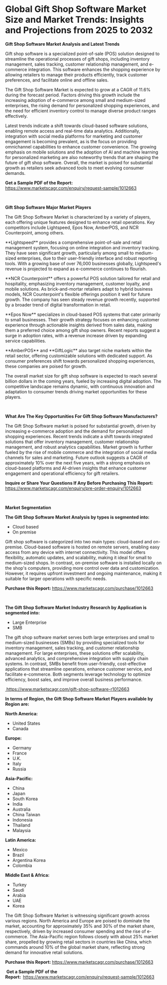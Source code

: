<p><h1>Global Gift Shop Software Market Size and Market Trends: Insights and Projections from 2025 to 2032</h1></p><p><strong>Gift Shop Software Market Analysis and Latest Trends</strong></p>
<p><p>Gift shop software is a specialized point-of-sale (POS) solution designed to streamline the operational processes of gift shops, including inventory management, sales tracking, customer relationship management, and e-commerce integration. This software enhances the shopping experience by allowing retailers to manage their products efficiently, track customer preferences, and facilitate online and offline sales. </p><p>The Gift Shop Software Market is expected to grow at a CAGR of 11.6% during the forecast period. Factors driving this growth include the increasing adoption of e-commerce among small and medium-sized enterprises, the rising demand for personalized shopping experiences, and the need for efficient inventory control to manage diverse product ranges effectively. </p><p>Latest trends indicate a shift towards cloud-based software solutions, enabling remote access and real-time data analytics. Additionally, integration with social media platforms for marketing and customer engagement is becoming prevalent, as is the focus on providing omnichannel capabilities to enhance customer convenience. The growing emphasis on mobile solutions and the adoption of AI and machine learning for personalized marketing are also noteworthy trends that are shaping the future of gift shop software. Overall, the market is poised for substantial growth as retailers seek advanced tools to meet evolving consumer demands.</p></p>
<p><strong>Get a Sample PDF of the Report:&nbsp;</strong> <a href="https://www.marketscagr.com/enquiry/request-sample/1012663?utm_campaign=2136&utm_medium=2&utm_source=Github&utm_content=ia&utm_term=16042025&utm_id=gift-shop-software">https://www.marketscagr.com/enquiry/request-sample/1012663</a></p>
<p>&nbsp;</p>
<p><strong>Gift Shop Software Major Market Players</strong></p>
<p><p>The Gift Shop Software Market is characterized by a variety of players, each offering unique features designed to enhance retail operations. Key competitors include Lightspeed, Epos Now, AmberPOS, and NCR Counterpoint, among others.</p><p>**Lightspeed** provides a comprehensive point-of-sale and retail management system, focusing on online integration and inventory tracking. They have seen significant growth, particularly among small to medium-sized enterprises, due to their user-friendly interface and robust reporting tools. With a growing base of over 76,000 businesses globally, Lightspeed's revenue is projected to expand as e-commerce continues to flourish.</p><p>**NCR Counterpoint** offers a powerful POS solution tailored for retail and hospitality, emphasizing inventory management, customer loyalty, and mobile solutions. As brick-and-mortar retailers adapt to hybrid business models, NCR Counterpoint's flexible offerings position it well for future growth. The company has seen steady revenue growth recently, supported by a broader trend of digital transformation in retail.</p><p>**Epos Now** specializes in cloud-based POS systems that cater primarily to small businesses. Their growth strategy focuses on enhancing customer experience through actionable insights derived from sales data, making them a preferred choice among gift shop owners. Recent reports suggest a surge in adoption rates, with a revenue increase driven by expanding service capabilities.</p><p>**AmberPOS** and **GiftLogic** also target niche markets within the retail sector, offering customizable solutions with dedicated support. As consumer preferences shift towards personalized shopping experiences, these companies are poised for growth.</p><p>The overall market size for gift shop software is expected to reach several billion dollars in the coming years, fueled by increasing digital adoption. The competitive landscape remains dynamic, with continuous innovation and adaptation to consumer trends driving market opportunities for these players.</p></p>
<p>&nbsp;</p>
<p><strong>What Are The Key Opportunities For Gift Shop Software Manufacturers?</strong></p>
<p><p>The Gift Shop Software market is poised for substantial growth, driven by increasing e-commerce adoption and the demand for personalized shopping experiences. Recent trends indicate a shift towards integrated solutions that offer inventory management, customer relationship management, and robust analytics capabilities. Market growth is further fueled by the rise of mobile commerce and the integration of social media channels for sales and marketing. Future outlook suggests a CAGR of approximately 10% over the next five years, with a strong emphasis on cloud-based platforms and AI-driven insights that enhance customer engagement and operational efficiency for gift retailers.</p></p>
<p><strong>Inquire or Share Your Questions If Any Before Purchasing This Report:</strong> <a href="https://www.marketscagr.com/enquiry/pre-order-enquiry/1012663?utm_campaign=2136&utm_medium=2&utm_source=Github&utm_content=ia&utm_term=16042025&utm_id=gift-shop-software">https://www.marketscagr.com/enquiry/pre-order-enquiry/1012663</a></p>
<p>&nbsp;</p>
<p><strong>Market Segmentation</strong></p>
<p><strong>The Gift Shop Software Market Analysis by types is segmented into:</strong></p>
<p><ul><li>Cloud based</li><li>On premise</li></ul></p>
<p><p>Gift shop software is categorized into two main types: cloud-based and on-premise. Cloud-based software is hosted on remote servers, enabling easy access from any device with internet connectivity. This model offers flexibility, automatic updates, and scalability, making it ideal for small to medium-sized shops. In contrast, on-premise software is installed locally on the shop's computers, providing more control over data and customization. However, it requires upfront investment and ongoing maintenance, making it suitable for larger operations with specific needs.</p></p>
<p><strong>Purchase this Report:&nbsp;</strong><a href="https://www.marketscagr.com/purchase/1012663?utm_campaign=2136&utm_medium=2&utm_source=Github&utm_content=ia&utm_term=16042025&utm_id=gift-shop-software">https://www.marketscagr.com/purchase/1012663</a></p>
<p>&nbsp;</p>
<p><strong>The Gift Shop Software Market Industry Research by Application is segmented into:</strong></p>
<p><ul><li>Large Enterprise</li><li>SMB</li></ul></p>
<p><p>The gift shop software market serves both large enterprises and small to medium-sized businesses (SMBs) by providing specialized tools for inventory management, sales tracking, and customer relationship management. For large enterprises, these solutions offer scalability, advanced analytics, and comprehensive integration with supply chain systems. In contrast, SMBs benefit from user-friendly, cost-effective applications that streamline operations, enhance customer service, and facilitate e-commerce. Both segments leverage technology to optimize efficiency, boost sales, and improve overall business performance.</p></p>
<p><a href="https://www.marketscagr.com/gift-shop-software-r1012663?utm_campaign=2136&utm_medium=2&utm_source=Github&utm_content=ia&utm_term=16042025&utm_id=gift-shop-software">&nbsp;https://www.marketscagr.com/gift-shop-software-r1012663</a></p>
<p><strong>In terms of Region, the Gift Shop Software Market Players available by Region are:</strong></p>
<p>
    <p> <strong> North America: </strong>
        <ul>
            <li>United States</li>
            <li>Canada</li>
        </ul>
        </p> 
    <p> <strong> Europe: </strong>
        <ul>
            <li>Germany</li>
            <li>France</li>
            <li>U.K.</li>
            <li>Italy</li>
            <li>Russia</li>
        </ul>
        </p> 
    <p> <strong> Asia-Pacific: </strong>
        <ul>
            <li>China</li>
            <li>Japan</li>
            <li>South Korea</li>
            <li>India</li>
            <li>Australia</li>
            <li>China Taiwan</li>
            <li>Indonesia</li>
            <li>Thailand</li>
            <li>Malaysia</li>
        </ul>
        </p> 
    <p> <strong> Latin America: </strong>
        <ul>
            <li>Mexico</li>
            <li>Brazil</li>
            <li>Argentina Korea</li>
            <li>Colombia</li>
        </ul>
        </p> 
    <p> <strong> Middle East & Africa: </strong>
        <ul>
            <li>Turkey</li>
            <li>Saudi</li>
            <li>Arabia</li>
            <li>UAE</li>
            <li>Korea</li>
        </ul>
    </p>
    </p>
<p><p>The Gift Shop Software Market is witnessing significant growth across various regions. North America and Europe are poised to dominate the market, accounting for approximately 35% and 30% of the market share, respectively, driven by increased consumer spending and the rise of e-commerce. The Asia-Pacific region follows closely with about 25% market share, propelled by growing retail sectors in countries like China, which commands around 10% of the global market share, reflecting strong demand for innovative retail solutions.</p></p>
<p><strong>Purchase this Report: </strong><a href="https://www.marketscagr.com/purchase/1012663?utm_campaign=2136&utm_medium=2&utm_source=Github&utm_content=ia&utm_term=16042025&utm_id=gift-shop-software">https://www.marketscagr.com/purchase/1012663</a></p>
<p>&nbsp;<strong>Get a Sample PDF of the Report:&nbsp;&nbsp;</strong><a href="https://www.marketscagr.com/enquiry/request-sample/1012663?utm_campaign=2136&utm_medium=2&utm_source=Github&utm_content=ia&utm_term=16042025&utm_id=gift-shop-software">https://www.marketscagr.com/enquiry/request-sample/1012663</a></p>
<p><strong></strong></p>
<p><p></p><p></p><p></p></p>